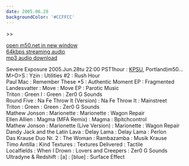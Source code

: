 ```yaml
---
date: 2005.06.28
backgroundColor: '#CCFFCC'
---
```


\>>

[open m50.net in new window  
](http://m50.net/)[64kbps streaming audio](http://m50.net/streamed/2005.06.28\(64\).ra)  
[mp3 audio download](http://m50.net/streamed/2005.06.28\(64\).mp3)

Severe Exposure 2005.Jun.28tu 22:00 PST1hour : [KPSU](http://www.kpsu.org/), Portland)m50...  
M>O>S : Yzin : Utilities #2 : Rush Hour  
Paul Mac : Remember These \*5 : Authentic Moment EP : Fragmented  
Landesvatter : Move : Move EP : Parotic Music  
Triton : Green I : Green : Zer0 G Sounds  
Round Five : Na Fe Throw It (Version) : Na Fe Throw It : Mainstreet  
Triton : Green : Green : Zer0 G Sounds  
Mathew Jonson : Marionette : Marionette : Wagon Repair  
Ellen Allien : Magma (MFA Remix) : Magma : Bpitchcontrol  
Mathew Jonson : Marionette (Live Version) : Marionette : Wagon Repair  
Dandy Jack and the Latin Lava : Delay Lama : Delay Lama : Perlon  
Das Krause Duo Nr. 2 : The Woman : Rambazamba : Musik Krause  
Timo Antilla : Kind Textures : Textures Delivered : Tactile  
Localfields : When I Drown : Lovers and Creepers : Zer0 G Sounds  
Ultradyne & Redshift : \[a\] : \[blue\] : Surface Effect